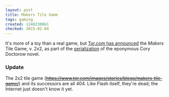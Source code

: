 ```yaml
---
layout: post
title: Makers Tile Game
tags: gaming
created: 1248230061
checked: 2015-02-04
---
```

It's more of a toy than a real game, but [Tor.com has announced](http://www.tor.com/?option=com_content&view=blog&id=47966) the *Makers* Tile Game, v. 2x2, as part of the [serialization](http://www.tor.com/index.php?option=com_content&view=blog&id=37468) of the eponymous Cory Doctorow novel.

### Update

The 2x2 tile game (~~https://www.tor.com/images/stories/blogs/makers-tile-game/~~) and its successors are all 404.  Like Flash itself, they're dead; the Internet just doesn't know it yet.

